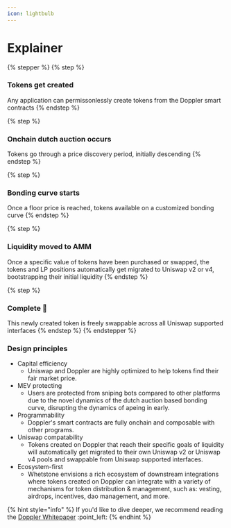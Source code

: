 ```yaml
---
icon: lightbulb
---
```


# Explainer



{% stepper %}
{% step %}
### Tokens get created

Any application can permissonlessly create tokens from the Doppler smart contracts
{% endstep %}

{% step %}
### Onchain dutch auction occurs

Tokens go through a price discovery period, initially descending
{% endstep %}

{% step %}
### Bonding curve starts

Once a floor price is reached, tokens available on a customized bonding curve
{% endstep %}

{% step %}
### Liquidity moved to AMM

Once a specific value of tokens have been purchased or swapped, the tokens and LP positions automatically get migrated to Uniswap v2 or v4, bootstrapping their initial liquidity&#x20;
{% endstep %}

{% step %}
### Complete :tada:

This newly created token is freely swappable across all Uniswap supported interfaces
{% endstep %}
{% endstepper %}

### Design principles

* Capital efficiency&#x20;
  * Uniswap and Doppler are highly optimized to help tokens find their fair market price.&#x20;
* MEV protecting
  * Users are protected from sniping bots compared to other platforms due to the novel dynamics of the dutch auction based bonding curve, disrupting the dynamics of apeing in early.&#x20;
* Programmability
  * Doppler's smart contracts are fully onchain and composable with other programs.&#x20;
* Uniswap compatability
  * Tokens created on Doppler that reach their specific goals of liquidity will automatically get migrated to their own Uniswap v2 or Uniswap v4 pools and swappable from Uniswap supported interfaces.
* Ecosystem-first&#x20;
  * Whetstone envisions a rich ecosystem of downstream integrations where tokens created on Doppler can integrate with a variety of mechanisms for token distribution & management, such as: vesting, airdrops, incentives, dao management, and more. &#x20;



{% hint style="info" %}
If you'd like to dive deeper, we recommend reading the [Doppler Whitepaper](https://github.com/whetstoneresearch/docs/blob/main/whitepapers/doppler/Dutch_auction_Dynamic_Bonding_Curves.pdf) :point\_left:
{% endhint %}

